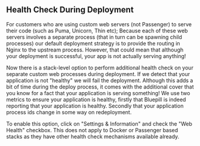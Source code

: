 <!-- usedin: [ _rails/stack-management] - post: -->


## Health Check During Deployment

For customers who are using custom web servers (not Passenger) to serve their code (such as Puma, Unicorn, Thin etc); Because each of these web servers involves a separate process (that in turn can be spawning child processes) our default deployment strategy is to provide the routing in Nginx to the upstream process. However, that could mean that although your deployment is successful, your app is not actually serving anything! 

Now there is a stack-level option to perform additional health check on your separate custom web processes during deployment. If we detect that your application is not "healthy" we will fail the deployment. Although this adds a bit of time during the deploy process, it comes with the additional cover that you know for a fact that your application is serving something! We use two metrics to ensure your application is healthy, firstly that Bluepill is indeed reporting that your application is healthy. Secondly that your application process ids change in some way on redeployment.

To enable this option, click on "Settings & Information" and check the "Web Health" checkbox.
This does not apply to Docker or Passenger based stacks as they have other health check mechanisms available already.

